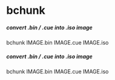 # bchunk

##### convert .bin / .cue into .iso image

   bchunk  IMAGE.bin IMAGE.cue IMAGE.iso

##### convert .bin / .cue into .iso image

   bchunk  IMAGE.bin IMAGE.cue IMAGE.iso

